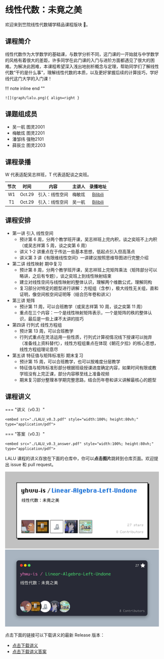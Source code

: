 # 线性代数：未竟之美

欢迎来到竺院线性代数辅学精品课程版块 🤗。

## 课程简介

线性代数作为大学数学的基础课，与数学分析不同，这门课的一开始就与中学数学的风格有着很大的差距，许多同学在此门课的入门与进阶方面都遇见了很大的困难。为解决此困难，本课程希望深入浅出地剖析概念与定理，帮助同学们了解线性代数“干的是什么事”，理解线性代数的本质，以及更好掌握后续的计算技巧，学好线代这门大学的入门课！

!!! note inline end ""

    ![](graph/lalu.png){ align=right }

## 课题组成员

-   吴一航 图灵2001
-   梅敏炫 图灵2201
-   潘邹纬 强物2101
-   薛辰立 图灵2203

## 课程录播

W 代表适配吴志祥班，T 代表适配谈之奕班。

| 节次 | 时间 | 内容 | 主讲人 | 录播地址 |
| :--: | :--: | :--: | :----: | :------: |
| W1 | Oct.29 | 引入：线性空间 | 梅敏炫 | [Bilibili](https://www.bilibili.com/video/BV1qz4y1A7h7/) |
| T1 | Oct.29 | 引入：线性空间 | 吴一航 | [Bilibili](https://www.bilibili.com/video/BV1iG411X7Bv) |


## 课程安排

-   第一讲 引入 线性空间
    -   预计第 6 周，分两个教学班开课，吴志祥班上完内积，谈之奕班不上内积（或吴志祥第 5 周，谈之奕第 6 周）
    -   讲义 1-2 讲重点在于传达一些基本思想，低起点引入但高落点
    -   讲义第 3 讲《有限维线性空间》一讲建议按照思维导图进行完整介绍
-   第二讲 线性映射 期中复习
    -   预计第 8 周，分两个教学班开课，吴志祥班上完矩阵乘法（矩阵部分可以略讲，之后有专题），谈之奕班上到线性映射结束
    -   建立对线性空间与线性映射的整体认识，理解两个维数公式，理解同构
    -   复习部分对特定的题型进行讲解：方程组（含参），极大线性无关组，直和证明，像空间核空间证明等（结合历年卷和讲义）
-   第三讲 矩阵
    -   预计第 11 周，可以合班教学（或吴志祥第 10 周，谈之奕第 11 周）
    -   重点在三个内容：一个是线性映射矩阵表示，一个是矩阵的秩的整体认识，最后是一些上课不太讲的技巧
-   第四讲 行列式 线性方程组
    -   预计第 13 周，可以合班教学
    -   行列式重点在灵活运用一些性质，行列式计算视情况线下授课可以抛弃（准备线上资料替代），线性方程组重点在体现《朝花夕拾》的核心思想，线性方程组理论意尽
-   第五讲 特征值与矩阵标准形 期末复习
    -   预计第 15 周，可以合班教学，也可以按难度分层教学
    -   特征值与矩阵标准形部分根据班级授课进度确定内容，如果时间有限或教学班没有上完正课，部分内容移至线上准备视频
    -   期末复习部分整理本学期完整思路，结合历年卷和讲义讲解最核心的题型

## 课程讲义

<!-- prettier-ignore-start -->
=== "讲义（v0.3）"

    <embed src="./LALU_v0.3.pdf" style="width:100%; height:80vh;" type="application/pdf">     
    
=== "答案（v0.3）"
    
    <embed src="./LALU_v0.3_answer.pdf" style="width:100%; height:80vh;" type="application/pdf"> 
    
<!-- prettier-ignore-end -->

LALU 课程的讲义存放在下面的仓库中，你可以**点击图片**跳转到仓库页面。欢迎提出 issue 和 pull request。

[![](graph/pixel.jpg#only-light)![](graph/code.jpg#only-dark)](https://github.com/yhwu-is/Linear-Algebra-Left-Undone/)

点击下面的链接可以下载讲义的最新 Release 版本：

- [点击下载讲义](https://github.com/yhwu-is/Linear-Algebra-Left-Undone/releases/latest/download/LALU.pdf)
- [点击下载讲义答案](https://github.com/yhwu-is/Linear-Algebra-Left-Undone/releases/latest/download/LALU-answer.pdf)



<!--<iframe src="https://docs.google.com/gview?url=https://github.com/yhwu-is/Linear-Algebra-Left-Undone/releases/latest/download/LALU.pdf&embedded=true" 
style="width:100%; height:1000px;" frameborder="0"></iframe>-->

